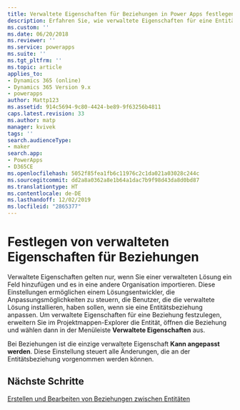```yaml
---
title: Verwaltete Eigenschaften für Beziehungen in Power Apps festlegen | MicrosoftDocs
description: Erfahren Sie, wie verwaltete Eigenschaften für eine Entitätsbeziehung festgelegt werden
ms.custom: ''
ms.date: 06/20/2018
ms.reviewer: ''
ms.service: powerapps
ms.suite: ''
ms.tgt_pltfrm: ''
ms.topic: article
applies_to:
- Dynamics 365 (online)
- Dynamics 365 Version 9.x
- powerapps
author: Mattp123
ms.assetid: 914c5694-9c80-4424-be89-9f63256b4811
caps.latest.revision: 33
ms.author: matp
manager: kvivek
tags: ''
search.audienceType:
- maker
search.app:
- PowerApps
- D365CE
ms.openlocfilehash: 5052f85fea1fb6c11976c2c1da021a03028c244c
ms.sourcegitcommit: dd2a8a0362a8e1b64a1dac7b9f98d43da8d0bd87
ms.translationtype: HT
ms.contentlocale: de-DE
ms.lasthandoff: 12/02/2019
ms.locfileid: "2865377"
---
```

# <a name="set-managed-properties-for-relationships"></a>Festlegen von verwalteten Eigenschaften für Beziehungen

<a name="BKMK_ManagedProperties"></a>   

 Verwaltete Eigenschaften gelten nur, wenn Sie einer verwalteten Lösung ein Feld hinzufügen und es in eine andere Organisation importieren. Diese Einstellungen ermöglichen einem Lösungsentwickler, die Anpassungsmöglichkeiten zu steuern, die Benutzer, die die verwaltete Lösung installieren, haben sollen, wenn sie eine Entitätsbeziehung anpassen. Um verwaltete Eigenschaften für eine Beziehung festzulegen, erweitern Sie im Projektmappen-Explorer die Entität, öffnen die Beziehung und wählen dann in der Menüleiste **Verwaltete Eigenschaften** aus.  
  
 Bei Beziehungen ist die einzige verwaltete Eigenschaft **Kann angepasst werden**. Diese Einstellung steuert alle Änderungen, die an der Entitätsbeziehung vorgenommen werden können.  
  
## <a name="next-steps"></a>Nächste Schritte

[Erstellen und Bearbeiten von Beziehungen zwischen Entitäten](create-edit-entity-relationships.md)
